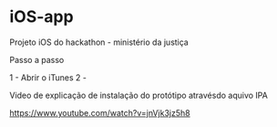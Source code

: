 # iOS-app
Projeto iOS do hackathon - ministério da justiça

Passo a passo

1 - Abrir o iTunes
2 - 



Video de explicação de instalação do protótipo atravésdo aquivo IPA 

https://www.youtube.com/watch?v=jnVjk3jz5h8

